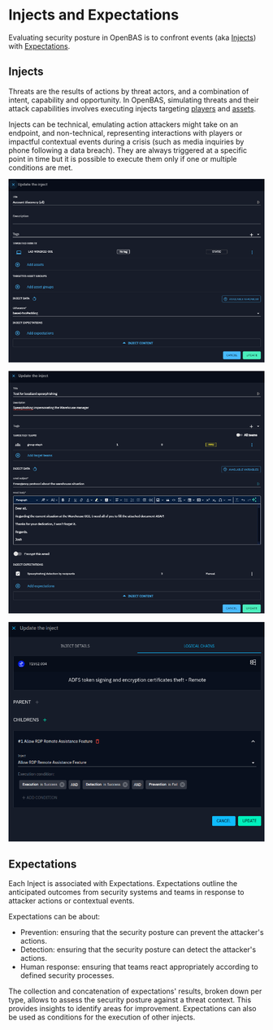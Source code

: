 # Injects and Expectations

Evaluating security posture in OpenBAS is to confront events (aka [Injects](injects.md)) with [Expectations](expectations.md).

## Injects

Threats are the results of actions by threat actors, and a combination of intent, capability and opportunity. In OpenBAS, simulating threats and their attack capabilities involves executing injects targeting [players](teams_and_players_and_organizations.md) and [assets](assets.md).

Injects can be technical, emulating action attackers might take on an endpoint, and non-technical, representing interactions with players or impactful contextual events during a crisis (such as media inquiries by phone following a data breach). They are always triggered at a specific point in time but it is possible to execute them only if one or multiple conditions are met.

![Caldera inject definition form](assets/caldera_inject_definition.png)

![Email inject definition form](assets/email_inject_definition.png)

![Inject chaining definition form](assets/inject-chaining.png)

## Expectations

Each Inject is associated with Expectations. Expectations outline the anticipated outcomes from security systems and teams in response to attacker actions or contextual events.

Expectations can be about:

- Prevention: ensuring that the security posture can prevent the attacker's actions.
- Detection: ensuring that the security posture can detect the attacker's actions.
- Human response: ensuring that teams react appropriately according to defined security processes.

The collection and concatenation of expectations' results, broken down per type, allows to assess the security posture against a threat context. This provides insights to identify areas for improvement. Expectations can also be used as conditions for the execution of other injects.
